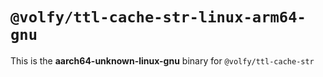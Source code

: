 # `@volfy/ttl-cache-str-linux-arm64-gnu`

This is the **aarch64-unknown-linux-gnu** binary for `@volfy/ttl-cache-str`
